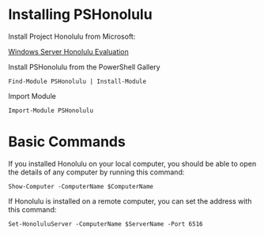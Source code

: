 # Installing PSHonolulu

Install Project Honolulu from Microsoft:
 
[Windows Server Honolulu Evaluation](https://www.microsoft.com/en-US/evalcenter/evaluate-windows-server-honolulu)

  Install PSHonolulu from the PowerShell Gallery

    Find-Module PSHonolulu | Install-Module

Import Module

    Import-Module PSHonolulu

# Basic Commands

If you installed Honolulu on your local computer, you should be able to open the details of any computer by running this command:

    Show-Computer -ComputerName $ComputerName

If Honolulu is installed on a remote computer, you can set the address with this command:

    Set-HonoluluServer -ComputerName $ServerName -Port 6516